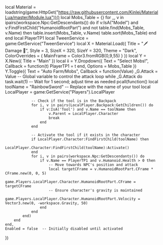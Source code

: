 local Material = loadstring(game:HttpGet("https://raw.githubusercontent.com/Kinlei/MaterialLua/master/Module.lua"))()
local Mobs_Table = {}
for _, v in ipairs(workspace.Npc:GetDescendants()) do
    if v:IsA("Model") and v:FindFirstChild("HumanoidRootPart") and not table.find(Mobs_Table, v.Name) then
        table.insert(Mobs_Table, v.Name)
        table.sort(Mobs_Table)
    end
end
local PlayerTP1
local TweenService = game:GetService("TweenService")
local X = Material.Load({
	Title = "🗡️ Damage 🎉",
	Style = 3,
	SizeX = 320,
	SizeY = 320,
	Theme = "Dark",
	ColorOverrides = {
		MainFrame = Color3.fromRGB(0,9,55)
	}
})
local Y = X.New({
	Title = "Main"
})
local ii = Y.Dropdown({
	Text = "Select Mobs!",
	Callback = function(t)
        PlayerTP1 = t
	end,
	Options = Mobs_Table
})
Y.Toggle({
    Text = "Auto Farm/Mobs",
    Callback = function(Value)
        _G.Attack = Value  -- Global variable to control the attack loop
        while _G.Attack do
            task.wait(1)  -- Wait for 1 second; adjust time as needed
            pcall(function()
                local toolName = "RainbowSword"  -- Replace with the name of your tool
                local LocalPlayer = game:GetService("Players").LocalPlayer
                
                -- Check if the tool is in the Backpack
                for i, v in pairs(LocalPlayer.Backpack:GetChildren()) do
                    if v:IsA('Tool') and v.Name == toolName then
                        v.Parent = LocalPlayer.Character
                        break
                    end
                end
                
                -- Activate the tool if it exists in the character
                if LocalPlayer.Character:FindFirstChild(toolName) then
                    LocalPlayer.Character:FindFirstChild(toolName):Activate()
                end
                for i, v in pairs(workspace.Npc:GetDescendants()) do
                    if v.Name == PlayerTP1 and v.Humanoid.Health > 0 then
                        -- Move towards NPC's position and attack
                        local targetCFrame = v.HumanoidRootPart.CFrame * CFrame.new(0, 0, 5)
                        game.Players.LocalPlayer.Character.HumanoidRootPart.CFrame = targetCFrame
                        -- Ensure character's gravity is maintained
                        game.Players.LocalPlayer.Character.HumanoidRootPart.Velocity = Vector3.new(0, -workspace.Gravity, 50)
                    end
                end
            end)
        end
    end,
    Enabled = false  -- Initially disabled until activated
})

